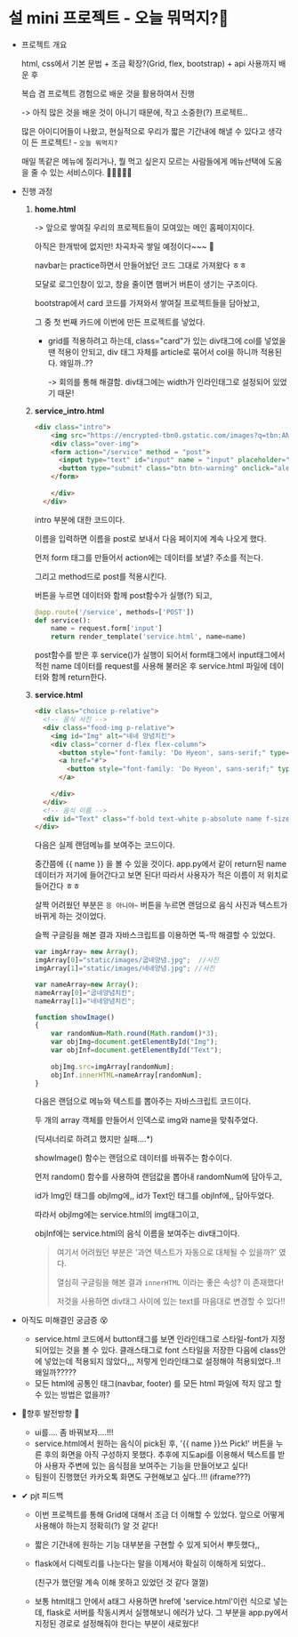 # 설 mini 프로젝트 - 오늘 뭐먹지?🍕



- 프로젝트 개요

  html, css에서 기본 문법 + 조금 확장?(Grid, flex, bootstrap) + api 사용까지 배운 후 

  복습 겸 프로젝트 경험으로 배운 것을 활용하여서 진행

  -> 아직 많은 것을 배운 것이 아니기 때문에, 작고 소중한(?) 프로젝트..

  많은 아이디어들이 나왔고, 현실적으로 우리가 짧은 기간내에 해낼 수 있다고 생각이 든 프로젝트! - `오늘 뭐먹지?`

  매일 똑같은 메뉴에 질리거나, 뭘 먹고 싶은지 모르는 사람들에게 메뉴선택에 도움을 줄 수 있는 서비스이다. 🍗🥓🍘🍳🍤



- 진행 과정

  1. **home.html**

     -> 앞으로 쌓여질 우리의 프로젝트들이 모여있는 메인 홈페이지이다.

     아직은 한개밖에 없지만! 차곡차곡 쌓일 예정이다~~~ 🥰

     navbar는 practice하면서 만들어놨던 코드 그대로 가져왔다 ㅎㅎ

     모달로 로그인창이 있고, 창을 줄이면 햄버거 버튼이 생기는 구조이다.

     bootstrap에서 card 코드를 가져와서 쌓여질 프로젝트들을 담아놨고,

     그 중 첫 번째 카드에 이번에 만든 프로젝트를 넣었다.

     - grid를 적용하려고 하는데, class="card"가 있는 div태그에 col를 넣었을 땐 적용이 안되고, div 태그 자체를 article로 묶어서 col을 하니까 적용된다. 왜일까..??

       -> 회의를 통해 해결함. div태그에는 width가 인라인태그로 설정되어 있었기 때문!

  2. **service_intro.html**

     ```html
     <div class="intro">
         <img src="https://encrypted-tbn0.gstatic.com/images?q=tbn:ANd9GcRMqhuXJDsoR2MdAXHlyyI4usp42GqXNg5bqg&usqp=CAU" alt="">
         <div class="over-img">
         <form action="/service" method = "post">
           <input type="text" id="input" name = "input" placeholder="이름을 입력하세요!!">
           <button type="submit" class="btn btn-warning" onclick="alert('제출 완료!')">시작하기 GOGO!</button>
         </form>
        
         </div>
       </div>
     ```
     
     
     
     intro 부분에 대한 코드이다.
     
     이름을 입력하면 이름을 post로 보내서 다음 페이지에 계속 나오게 했다.
     
     먼저 form 태그를 만들어서 action에는 데이터를 보낼? 주소를 적는다.
     
     그리고 method드로 post를 적용시킨다.
     
     버튼을 누르면 데이터와 함께 post함수가 실행(?) 되고,
     
     ```python
     @app.route('/service', methods=['POST'])
     def service():
         name = request.form['input']
         return render_template('service.html', name=name)
     ```
     
     post함수를 받은 후 service()가 실행이 되어서 form태그에서 input태그에서 적힌 name 데이터를 request를 사용해 불러온 후 service.html 파일에 데이터와 함께 return한다.
     
  3. **service.html**

     ```html
     <div class="choice p-relative">
       <!-- 음식 사진 -->
       <div class="food-img p-relative">
         <img id="Img" alt="네네 양념치킨">
         <div class="corner d-flex flex-column">
           <button style="font-family: 'Do Hyeon', sans-serif;" type="button" onclick="showImage()" class="btn btn-dark f-size-15rem mb-1">응 아니야~</button>
           <a href="#">
             <button style="font-family: 'Do Hyeon', sans-serif;" type="button" class="btn btn-warning f-size-15rem mb-1">{{ name }}쓰 Pick!</button>
           </a>
           
         </div>
       </div>
       <!-- 음식 이름 -->
       <div id="Text" class="f-bold text-white p-absolute name f-size-4rem"></div>
     </div>
     ```

     

     다음은 실제 랜덤메뉴를 보여주는 코드이다.

     중간쯤에 {{ name }} 을 볼 수 있을 것이다. app.py에서 같이 return된 name 데이터가 저기에 들어간다고 보면 된다! 따라서 사용자가 적은 이름이 저 위치로 들어간다 ㅎㅎ

     살짝 어려웠던 부분은 `응 아니야~` 버튼을 누르면 랜덤으로 음식 사진과 텍스트가 바뀌게 하는 것이었다. 

     슬쩍 구글링을 해본 결과 자바스크립트를 이용하면 뚝-딱 해결할 수 있었다.

     

     ```javascript
     var imgArray= new Array();
     imgArray[0]="static/images/굽네양념.jpg";  //사진
     imgArray[1]="static/images/네네양념.jpg"; //사진
     
     var nameArray=new Array();
     nameArray[0]="굽네양념치킨";
     nameArray[1]="네네양념치킨";
     
     function showImage()
     {
         var randomNum=Math.round(Math.random()*3);
         var objImg=document.getElementById("Img");
         var objInf=document.getElementById("Text");
         
         objImg.src=imgArray[randomNum];
         objInf.innerHTML=nameArray[randomNum];
     }
     
     ```

     

     다음은 랜덤으로 메뉴와 텍스트를 뽑아주는 자바스크립트 코드이다.

     두 개의 array 객체를 만들어서 인덱스로 img와 name을 맞춰주었다.

     (딕셔너리로 하려고 했지만 실패....*)

     showImage() 함수는 랜덤으로 데이터를 바꿔주는 함수이다.

     먼저 random() 함수를 사용하여 랜덤값을 뽑아내 randomNum에 담아두고,

     id가 Img인 태그를 objImg에,, id가 Text인 태그를 objInf에,, 담아두었다.

     따라서 objImg에는 service.html의 img태그이고,

     objInf에는 service.html의 음식 이름을 보여주는 div태그이다.

     

     > 여기서 어려웠던 부분은 '과연 텍스트가 자동으로 대체될 수 있을까?' 였다.
     >
     > 열심히 구글링을 해본 결과 `innerHTML` 이라는 좋은 속성? 이 존재했다!
     >
     > 저것을 사용하면 div태그 사이에 있는 text를 마음대로 변경할 수 있다!!

     

     

     

- 아직도 미해결인 궁금증 😵
  - service.html 코드에서 button태그를 보면 인라인태그로 스타일-font가 지정되어있는 것을 볼 수 있다. 클래스태그로 font 스타일을 저장한 다음에 class안에 넣었는데 적용되지 않았다,,, 저렇게 인라인태그로 설정해야 적용되었다..!! 왜일까?????
  - 모든 html에 공통인 태그(navbar, footer) 를 모든 html 파일에 적지 않고 할 수 있는 방법은 없을까?



- 💪향후 발전방향 💪
  - ui를.... 좀 바꿔보자....!!!
  - service.html에서 원하는 음식이 pick된 후, '{{ name }}쓰 Pick!' 버튼을 누른 후의 화면을 아직 구성하지 못했다. 추후에 지도api를 이용해서 텍스트를 받아 사용자 주변에 있는 음식점을 보여주는 기능을 만들어보고 싶다!
  - 팀원이 진행했던 카카오톡 화면도 구현해보고 싶다..!!! (iframe???)



- ✔ pjt 피드백 

  - 이번 프로젝트를 통해 Grid에 대해서 조금 더 이해할 수 있었다. 앞으로 어떻게 사용해야 하는지 정확히(?) 알 것 같다!

  - 짧은 기간내에 원하는 기능 대부분을 구현할 수 있게 되어서 뿌듯했다,,

  - flask에서 디렉토리를 나눈다는 말을 이제서야 확실히 이해하게 되었다..

    (친구가 했던말 계속 이해 못하고 있었던 것 같다 껄껄)

  - 보통 html태그 안에서 a태그 사용하면 href에 'service.html'이런 식으로 넣는데, flask로 서버를 작동시켜서 실행해보니 에러가 났다. 그 부분을 app.py에서 지정된 경로로 설정해줘야 한다는 부분이 새로웠다!